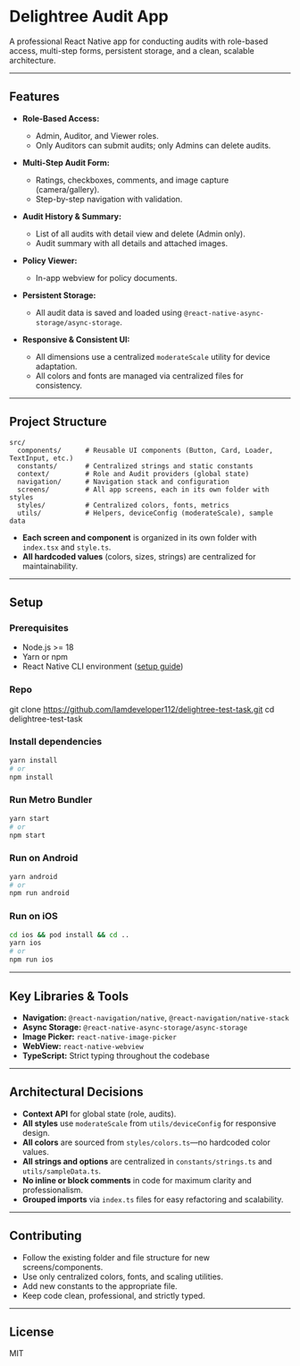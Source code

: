 # Delightree Audit App

A professional React Native app for conducting audits with role-based access, multi-step forms, persistent storage, and a clean, scalable architecture.

---

## Features

- **Role-Based Access:**  
  - Admin, Auditor, and Viewer roles.
  - Only Auditors can submit audits; only Admins can delete audits.

- **Multi-Step Audit Form:**  
  - Ratings, checkboxes, comments, and image capture (camera/gallery).
  - Step-by-step navigation with validation.

- **Audit History & Summary:**  
  - List of all audits with detail view and delete (Admin only).
  - Audit summary with all details and attached images.

- **Policy Viewer:**  
  - In-app webview for policy documents.

- **Persistent Storage:**  
  - All audit data is saved and loaded using `@react-native-async-storage/async-storage`.

- **Responsive & Consistent UI:**  
  - All dimensions use a centralized `moderateScale` utility for device adaptation.
  - All colors and fonts are managed via centralized files for consistency.

---

## Project Structure

```
src/
  components/      # Reusable UI components (Button, Card, Loader, TextInput, etc.)
  constants/       # Centralized strings and static constants
  context/         # Role and Audit providers (global state)
  navigation/      # Navigation stack and configuration
  screens/         # All app screens, each in its own folder with styles
  styles/          # Centralized colors, fonts, metrics
  utils/           # Helpers, deviceConfig (moderateScale), sample data
```

- **Each screen and component** is organized in its own folder with `index.tsx` and `style.ts`.
- **All hardcoded values** (colors, sizes, strings) are centralized for maintainability.

---

## Setup

### Prerequisites

- Node.js >= 18
- Yarn or npm
- React Native CLI environment ([setup guide](https://reactnative.dev/docs/environment-setup))

### Repo
git clone https://github.com/Iamdeveloper112/delightree-test-task.git
cd delightree-test-task

### Install dependencies

```bash
yarn install
# or
npm install
```

### Run Metro Bundler

```bash
yarn start
# or
npm start
```

### Run on Android

```bash
yarn android
# or
npm run android
```

### Run on iOS

```bash
cd ios && pod install && cd ..
yarn ios
# or
npm run ios
```

---

## Key Libraries & Tools

- **Navigation:** `@react-navigation/native`, `@react-navigation/native-stack`
- **Async Storage:** `@react-native-async-storage/async-storage`
- **Image Picker:** `react-native-image-picker`
- **WebView:** `react-native-webview`
- **TypeScript:** Strict typing throughout the codebase

---

## Architectural Decisions

- **Context API** for global state (role, audits).
- **All styles** use `moderateScale` from `utils/deviceConfig` for responsive design.
- **All colors** are sourced from `styles/colors.ts`—no hardcoded color values.
- **All strings and options** are centralized in `constants/strings.ts` and `utils/sampleData.ts`.
- **No inline or block comments** in code for maximum clarity and professionalism.
- **Grouped imports** via `index.ts` files for easy refactoring and scalability.

---

## Contributing

- Follow the existing folder and file structure for new screens/components.
- Use only centralized colors, fonts, and scaling utilities.
- Add new constants to the appropriate file.
- Keep code clean, professional, and strictly typed.

---

## License

MIT
